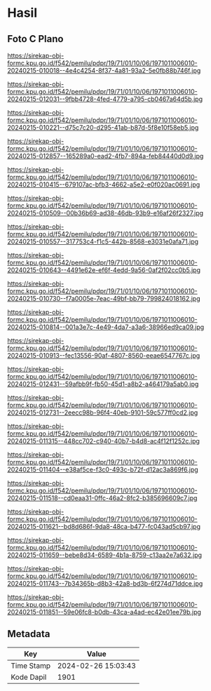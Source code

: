 # Hasil

## Foto C Plano

https://sirekap-obj-formc.kpu.go.id/f542/pemilu/pdpr/19/71/01/10/06/1971011006010-20240215-010018--4e4c4254-8f37-4a81-93a2-5e0fb88b746f.jpg

https://sirekap-obj-formc.kpu.go.id/f542/pemilu/pdpr/19/71/01/10/06/1971011006010-20240215-012031--9fbb4728-4fed-4779-a795-cb0467a64d5b.jpg

https://sirekap-obj-formc.kpu.go.id/f542/pemilu/pdpr/19/71/01/10/06/1971011006010-20240215-010221--d75c7c20-d295-41ab-b87d-5f8e10f58eb5.jpg

https://sirekap-obj-formc.kpu.go.id/f542/pemilu/pdpr/19/71/01/10/06/1971011006010-20240215-012857--165289a0-ead2-4fb7-894a-feb84440d0d9.jpg

https://sirekap-obj-formc.kpu.go.id/f542/pemilu/pdpr/19/71/01/10/06/1971011006010-20240215-010415--679107ac-bfb3-4662-a5e2-e0f020ac0691.jpg

https://sirekap-obj-formc.kpu.go.id/f542/pemilu/pdpr/19/71/01/10/06/1971011006010-20240215-010509--00b36b69-ad38-46db-93b9-e16af26f2327.jpg

https://sirekap-obj-formc.kpu.go.id/f542/pemilu/pdpr/19/71/01/10/06/1971011006010-20240215-010557--317753c4-f1c5-442b-8568-e3031e0afa71.jpg

https://sirekap-obj-formc.kpu.go.id/f542/pemilu/pdpr/19/71/01/10/06/1971011006010-20240215-010643--4491e62e-ef6f-4edd-9a56-0af2f02cc0b5.jpg

https://sirekap-obj-formc.kpu.go.id/f542/pemilu/pdpr/19/71/01/10/06/1971011006010-20240215-010730--f7a0005e-7eac-49bf-bb79-799824018162.jpg

https://sirekap-obj-formc.kpu.go.id/f542/pemilu/pdpr/19/71/01/10/06/1971011006010-20240215-010814--001a3e7c-4e49-4da7-a3a6-38966ed9ca09.jpg

https://sirekap-obj-formc.kpu.go.id/f542/pemilu/pdpr/19/71/01/10/06/1971011006010-20240215-010913--fec13556-90af-4807-8560-eeae6547767c.jpg

https://sirekap-obj-formc.kpu.go.id/f542/pemilu/pdpr/19/71/01/10/06/1971011006010-20240215-012431--59afbb9f-fb50-45d1-a8b2-a464179a5ab0.jpg

https://sirekap-obj-formc.kpu.go.id/f542/pemilu/pdpr/19/71/01/10/06/1971011006010-20240215-012731--2eecc98b-96f4-40eb-9101-59c577ff0cd2.jpg

https://sirekap-obj-formc.kpu.go.id/f542/pemilu/pdpr/19/71/01/10/06/1971011006010-20240215-011315--448cc702-c940-40b7-b4d8-ac4f12f1252c.jpg

https://sirekap-obj-formc.kpu.go.id/f542/pemilu/pdpr/19/71/01/10/06/1971011006010-20240215-011404--e38af5ce-f3c0-493c-b72f-d12ac3a869f6.jpg

https://sirekap-obj-formc.kpu.go.id/f542/pemilu/pdpr/19/71/01/10/06/1971011006010-20240215-011518--cd0eaa31-0ffc-46a2-8fc2-b385696609c7.jpg

https://sirekap-obj-formc.kpu.go.id/f542/pemilu/pdpr/19/71/01/10/06/1971011006010-20240215-011621--bd8d686f-9da8-48ca-b477-fc043ad5cb97.jpg

https://sirekap-obj-formc.kpu.go.id/f542/pemilu/pdpr/19/71/01/10/06/1971011006010-20240215-011659--bebe8d34-6589-4b1a-8759-c13aa2e7a632.jpg

https://sirekap-obj-formc.kpu.go.id/f542/pemilu/pdpr/19/71/01/10/06/1971011006010-20240215-011743--7b34365b-d8b3-42a8-bd3b-6f274d71ddce.jpg

https://sirekap-obj-formc.kpu.go.id/f542/pemilu/pdpr/19/71/01/10/06/1971011006010-20240215-011851--59e06fc8-b0db-43ca-a4ad-ec42e01ee79b.jpg


## Metadata

| Key        | Value               |
| ---------- | ------------------- |
| Time Stamp | 2024-02-26 15:03:43 |
| Kode Dapil | 1901                |



